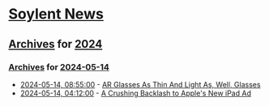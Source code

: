 # [Soylent News](../../../README.md)

## [Archives](../../index.md) for [2024](../index.md)

### [Archives](../../index.md) for [2024-05-14](index.md)

* [2024-05-14, 08:55:00](https://soylentnews.org/article.pl?sid=24/05/12/2046242&from=rss) - [AR Glasses As Thin And Light As, Well, Glasses](https://soylentnews.org/article.pl?sid=24/05/12/2046242&from=rss)
* [2024-05-14, 04:12:00](https://soylentnews.org/article.pl?sid=24/05/12/2043228&from=rss) - [A Crushing Backlash to Apple's New iPad Ad](https://soylentnews.org/article.pl?sid=24/05/12/2043228&from=rss)
